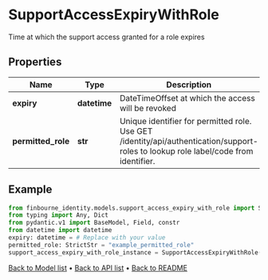# SupportAccessExpiryWithRole

Time at which the support access granted for a role expires
## Properties
Name | Type | Description | Notes
------------ | ------------- | ------------- | -------------
**expiry** | **datetime** | DateTimeOffset at which the access will be revoked | 
**permitted_role** | **str** | Unique identifier for permitted role.   Use GET /identity/api/authentication/support-roles to lookup role label/code from identifier. | 
## Example

```python
from finbourne_identity.models.support_access_expiry_with_role import SupportAccessExpiryWithRole
from typing import Any, Dict
from pydantic.v1 import BaseModel, Field, constr
from datetime import datetime
expiry: datetime = # Replace with your value
permitted_role: StrictStr = "example_permitted_role"
support_access_expiry_with_role_instance = SupportAccessExpiryWithRole(expiry=expiry, permitted_role=permitted_role)

```

[Back to Model list](../README.md#documentation-for-models) &#8226; [Back to API list](../README.md#documentation-for-api-endpoints) &#8226; [Back to README](../README.md)

